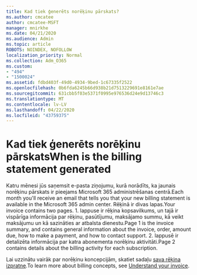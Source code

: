 ```yaml
---
title: Kad tiek ģenerēts norēķinu pārskats?
ms.author: cmcatee
author: cmcatee-MSFT
manager: mnirkhe
ms.date: 04/21/2020
ms.audience: Admin
ms.topic: article
ROBOTS: NOINDEX, NOFOLLOW
localization_priority: Normal
ms.collection: Adm_O365
ms.custom:
- "494"
- "1500024"
ms.assetid: fdbd403f-49d0-4934-9bed-1c67335f2522
ms.openlocfilehash: 0b6fda6245b66d938b21d7513229691e8161e7ae
ms.sourcegitcommit: 631cbb5f03e5371f0995e976536d24e9d13746c3
ms.translationtype: MT
ms.contentlocale: lv-LV
ms.lasthandoff: 04/22/2020
ms.locfileid: "43759375"
---
```

# <a name="when-is-the-billing-statement-generated"></a><span data-ttu-id="578ab-102">Kad tiek ģenerēts norēķinu pārskats</span><span class="sxs-lookup"><span data-stu-id="578ab-102">When is the billing statement generated</span></span>

<span data-ttu-id="578ab-103">Katru mēnesi jūs saņemsit e-pasta ziņojumu, kurā norādīts, ka jaunais norēķinu pārskats ir pieejams Microsoft 365 administrēšanas centrā.</span><span class="sxs-lookup"><span data-stu-id="578ab-103">Each month you'll receive an email that tells you that your new billing statement is available in the Microsoft 365 admin center.</span></span> <span data-ttu-id="578ab-104">Rēķinā ir divas lapas.</span><span class="sxs-lookup"><span data-stu-id="578ab-104">Your invoice contains two pages.</span></span> <span data-ttu-id="578ab-105">1. lappuse ir rēķina kopsavilkums, un tajā ir vispārīga informācija par rēķinu, pasūtījumu, maksājamo summu, kā veikt maksājumu un kā sazināties ar atbalsta dienestu.</span><span class="sxs-lookup"><span data-stu-id="578ab-105">Page 1 is the invoice summary, and contains general information about the invoice, order, amount due, how to make a payment, and how to contact support.</span></span> <span data-ttu-id="578ab-106">2. lappusē ir detalizēta informācija par katra abonementa norēķinu aktivitāti.</span><span class="sxs-lookup"><span data-stu-id="578ab-106">Page 2 contains details about the billing activity for each subscription.</span></span>
  
<span data-ttu-id="578ab-107">Lai uzzinātu vairāk par norēķinu koncepcijām, skatiet sadaļu [sava rēķina izpratne](https://docs.microsoft.com/office365/admin/subscriptions-and-billing/understand-your-invoice).</span><span class="sxs-lookup"><span data-stu-id="578ab-107">To learn more about billing concepts, see [Understand your invoice](https://docs.microsoft.com/office365/admin/subscriptions-and-billing/understand-your-invoice).</span></span>